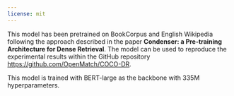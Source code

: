 ```yaml
---
license: mit
---
```


This model has been pretrained on BookCorpus and English Wikipedia following the approach described in the paper **Condenser: a Pre-training Architecture for Dense Retrieval**. The model can be used to reproduce the experimental results within the GitHub repository https://github.com/OpenMatch/COCO-DR.

This model is trained with BERT-large as the backbone with 335M hyperparameters.